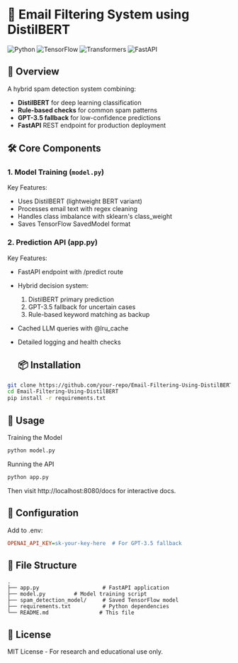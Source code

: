 # 📧 Email Filtering System using DistilBERT

![Python](https://img.shields.io/badge/Python-3.8%2B-blue)
![TensorFlow](https://img.shields.io/badge/TensorFlow-2.12%2B-orange)
![Transformers](https://img.shields.io/badge/🤗_Transformers-4.30%2B-yellow)
![FastAPI](https://img.shields.io/badge/FastAPI-0.95%2B-green)

## 🌟 Overview
A hybrid spam detection system combining:
- **DistilBERT** for deep learning classification
- **Rule-based checks** for common spam patterns
- **GPT-3.5 fallback** for low-confidence predictions
- **FastAPI** REST endpoint for production deployment

## 🛠️ Core Components

### 1. Model Training (`model.py`)

Key Features:
- Uses DistilBERT (lightweight BERT variant)
- Processes email text with regex cleaning
- Handles class imbalance with sklearn's class_weight
- Saves TensorFlow SavedModel format


### 2. Prediction API (app.py)
Key Features:
- FastAPI endpoint with /predict route
- Hybrid decision system:
  1. DistilBERT primary prediction
  2. GPT-3.5 fallback for uncertain cases
  3. Rule-based keyword matching as backup
- Cached LLM queries with @lru_cache
- Detailed logging and health checks

  ## 📦 Installation
```bash
git clone https://github.com/your-repo/Email-Filtering-Using-DistilBERT
cd Email-Filtering-Using-DistilBERT
pip install -r requirements.txt
```

## 🚀 Usage
Training the Model
```bash
python model.py
  ```

Running the API
```bash
python app.py
```
Then visit http://localhost:8080/docs for interactive docs.

## 🔧 Configuration
Add to .env:
```ini
OPENAI_API_KEY=sk-your-key-here  # For GPT-3.5 fallback
```

## 📂 File Structure
```
.
├── app.py                    # FastAPI application
├── model.py         # Model training script
├── spam_detection_model/     # Saved TensorFlow model
├── requirements.txt          # Python dependencies
└── README.md                # This file
```

## 📜 License
MIT License - For research and educational use only.
